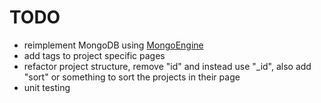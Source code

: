 # TODO
- reimplement MongoDB using [MongoEngine](https://flask.palletsprojects.com/en/2.3.x/patterns/mongoengine/)
- add tags to project specific pages
- refactor project structure, remove "id" and instead use "_id", also add "sort" or something to sort the projects in their page
- unit testing
